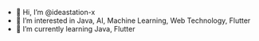 - 👋 Hi, I’m @ideastation-x
- 👀 I’m interested in Java, AI, Machine Learning, Web Technology, Flutter
- 🌱 I’m currently learning Java, Flutter

<!---
ideastation-x/ideastation-x is a ✨ special ✨ repository because its `README.md` (this file) appears on your GitHub profile.
You can click the Preview link to take a look at your changes.
--->
